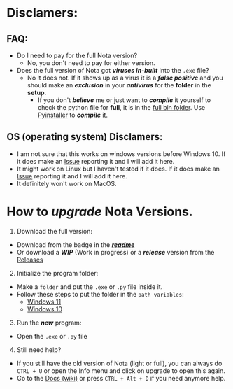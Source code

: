 # Disclamers:

## FAQ:
- Do I need to pay for the full Nota version?
  - No, you don't need to pay for either version.
- Does the full version of Nota got ***viruses in-built*** into the `.exe` file?
  - No it does not. If it shows up as a virus it is a ***false positive*** and you should make an ***exclusion*** in your ***antivirus*** for the **folder** in the **setup**.
    - If you don't ***believe*** me or just want to ***compile*** it yourself to check the python file for **full**, it is in the [full bin folder](https://github.com/james-beans/Nota/tree/main/fullbin). Use [Pyinstaller](https://pyinstaller.org/) to ***compile*** it. 

## OS (operating system) Disclamers:
- I am not sure that this works on windows versions before Windows 10. If it does make an [Issue](https://github.com/james-beans/Nota/issues) reporting it and I will add it here.
- It might work on Linux but I haven't tested if it does. If it does make an [Issue](https://github.com/james-beans/Nota/issues) reporting it and I will add it here.
- It definitely won't work on MacOS.

# How to ***upgrade*** Nota Versions. 
1. Download the full version:
  - Download from the badge in the ***[readme](https://github.com/james-beans/Nota/blob/main/README.md)***
  - Or download a ***WIP*** (Work in progress) or a ***release*** version from the [Releases](https://github.com/james-beans/Nota/releases)

2. Initialize the program folder:
  - Make a `folder` and put the `.exe` or `.py` file inside it.
  - Follow these steps to put the folder in the `path variables`:
    - [Windows 11](https://www.c-sharpcorner.com/article/how-to-addedit-path-environment-variable-in-windows-11/)
    - [Windows 10](https://stackoverflow.com/questions/44272416/how-to-add-a-folder-to-path-environment-variable-in-windows-10-with-screensho)

3. Run the ***new*** program:
  - Open the `.exe` or `.py` file

4. Still need help?
- If you still have the old version of Nota (light or full), you can always do  `CTRL + U` or open the Info menu and click on upgrade to open this again.
- Go to the [Docs (wiki)](https://github.com/james-beans/Nota/wiki) or press `CTRL + Alt + D` if you need anymore help. 
